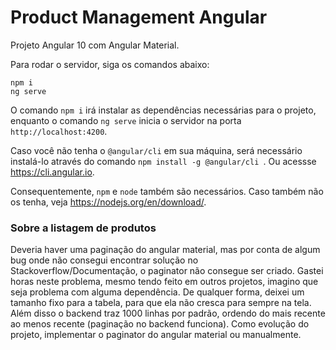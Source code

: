 # Product Management Angular

Projeto Angular 10 com Angular Material.

Para rodar o servidor, siga os comandos abaixo:

````
npm i
ng serve
````

O comando `npm i` irá instalar as dependências necessárias para o projeto, enquanto o comando `ng serve` inicia o
servidor na porta `http://localhost:4200`.

Caso você não tenha o `@angular/cli` em sua máquina, será necessário instalá-lo através do comando `npm install -g @angular/cli
`. Ou acessse https://cli.angular.io.

Consequentemente, ``npm`` e ``node`` também são necessários. Caso também não os tenha, veja https://nodejs.org/en/download/.
 
### Sobre a listagem de produtos
Deveria haver uma paginação do angular material, mas por conta de algum bug onde não consegui encontrar solução no
Stackoverflow/Documentação, o paginator não consegue ser criado. Gastei horas neste problema, mesmo tendo feito em
outros projetos, imagino que seja problema com alguma dependência. De qualquer forma, deixei um tamanho fixo para a
tabela, para que ela não cresca para sempre na tela. Além disso o backend traz 1000 linhas por padrão, ordendo do mais
recente ao menos recente (paginação no backend funciona). Como evolução do projeto, implementar o paginator do angular
material ou manualmente.
